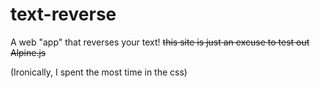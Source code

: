 # text-reverse

A web "app" that reverses your text! ~~this site is just an excuse to test out Alpine.js~~

(Ironically, I spent the most time in the css)
